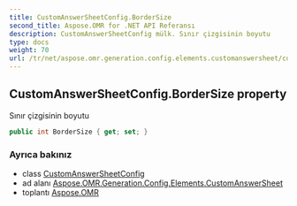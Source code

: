 ```yaml
---
title: CustomAnswerSheetConfig.BorderSize
second_title: Aspose.OMR for .NET API Referansı
description: CustomAnswerSheetConfig mülk. Sınır çizgisinin boyutu
type: docs
weight: 70
url: /tr/net/aspose.omr.generation.config.elements.customanswersheet/customanswersheetconfig/bordersize/
---
```

## CustomAnswerSheetConfig.BorderSize property

Sınır çizgisinin boyutu

```csharp
public int BorderSize { get; set; }
```

### Ayrıca bakınız

* class [CustomAnswerSheetConfig](../)
* ad alanı [Aspose.OMR.Generation.Config.Elements.CustomAnswerSheet](../../customanswersheetconfig/)
* toplantı [Aspose.OMR](../../../)


